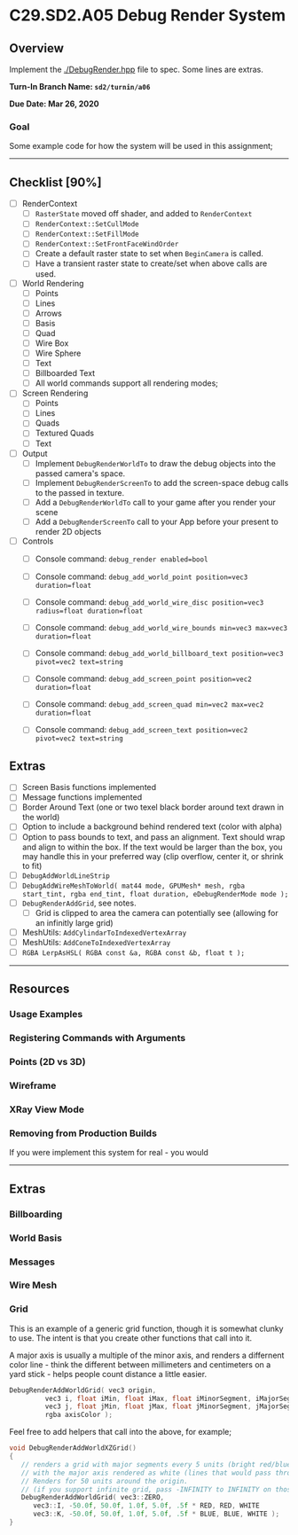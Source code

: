 C29.SD2.A05 Debug Render System
======

## Overview
Implement the [./DebugRender.hpp](./DebugRender.hpp) file to spec.  Some lines are extras. 

**Turn-In Branch Name: `sd2/turnin/a06`**

**Due Date: Mar 26, 2020**

### Goal 
Some example code for how the system will be used in this assignment;

------

## Checklist [90%]
- [ ] RenderContext
    - [ ] `RasterState` moved off shader, and added to `RenderContext`
    - [ ] `RenderContext::SetCullMode`
    - [ ] `RenderContext::SetFillMode`
    - [ ] `RenderContext::SetFrontFaceWindOrder`
    - [ ] Create a default raster state to set when `BeginCamera` is called.
    - [ ] Have a transient raster state to create/set when above calls are used.

- [ ] World Rendering
    - [ ] Points
    - [ ] Lines
    - [ ] Arrows
    - [ ] Basis
    - [ ] Quad
    - [ ] Wire Box
    - [ ] Wire Sphere
    - [ ] Text
    - [ ] Billboarded Text
    - [ ] All world commands support all rendering modes; 

- [ ] Screen Rendering
    - [ ] Points
    - [ ] Lines
    - [ ] Quads
    - [ ] Textured Quads
    - [ ] Text

- [ ] Output
    - [ ] Implement `DebugRenderWorldTo` to draw the debug objects into the passed camera's space.
    - [ ] Implement `DebugRenderScreenTo` to add the screen-space debug calls to the passed in texture.
    - [ ] Add a `DebugRenderWorldTo` call to your game after you render your scene
    - [ ] Add a `DebugRenderScreenTo` call to your App before your present to render 2D objects

- [ ] Controls
    - [ ] Console command: `debug_render enabled=bool` 
    - [ ] Console command: `debug_add_world_point position=vec3 duration=float`
    - [ ] Console command: `debug_add_world_wire_disc position=vec3 radius=float duration=float`
    - [ ] Console command: `debug_add_world_wire_bounds min=vec3 max=vec3 duration=float`
    - [ ] Console command: `debug_add_world_billboard_text position=vec3 pivot=vec2 text=string`
    - [ ] Console command: `debug_add_screen_point position=vec2 duration=float`
    - [ ] Console command: `debug_add_screen_quad min=vec2 max=vec2 duration=float`
    - [ ] Console command: `debug_add_screen_text position=vec2 pivot=vec2 text=string`


## Extras
- [ ] Screen Basis functions implemented
- [ ] Message functions implemented
- [ ] Border Around Text (one or two texel black border around text drawn in the world)
- [ ] Option to include a background behind rendered text (color with alpha)
- [ ] Option to pass bounds to text, and pass an alignment.  Text should wrap and align to within the box.  If the text
      would be larger than the box, you may handle this in your preferred way (clip overflow, center it, or shrink to fit)
- [ ] `DebugAddWorldLineStrip`
- [ ] `DebugAddWireMeshToWorld( mat44 mode, GPUMesh* mesh, rgba start_tint, rgba end_tint, float duration, eDebugRenderMode mode );` 
- [ ] `DebugRenderAddGrid`, see notes.
    - [ ] Grid is clipped to area the camera can potentially see (allowing for an infinitly large grid)
- [ ] MeshUtils: `AddCylindarToIndexedVertexArray`
- [ ] MeshUtils: `AddConeToIndexedVertexArray`
- [ ] `RGBA LerpAsHSL( RGBA const &a, RGBA const &b, float t );` 

------

## Resources

### Usage Examples

### Registering Commands with Arguments

### Points (2D vs 3D)

### Wireframe

### XRay View Mode

### Removing from Production Builds
If you were implement this system for real - you would

------
## Extras
### Billboarding

### World Basis

### Messages

### Wire Mesh

### Grid

This is an example of a generic grid function, though it is somewhat clunky to use.  The intent is that you create other functions
that call into it.  

A major axis is usually a multiple of the minor axis, and renders a differnent color line - think the different between millimeters and centimeters on a yard stick - helps
people count distance a little easier. 

```cpp
DebugRenderAddWorldGrid( vec3 origin, 
         vec3 i, float iMin, float iMax, float iMinorSegment, iMajorSegment, rgba iMinorColor, rgba iMajorColor, rgba iOriginColor,
         vec3 j, float jMin, float jMax, float jMinorSegment, jMajorSegment, rgba jMinorcolor, rgba jMajorColor, rgba jOriginColor, 
         rgba axisColor );
```

Feel free to add helpers that call into the above, for example;

```cpp
void DebugRenderAddWorldXZGrid() 
{
   // renders a grid with major segments every 5 units (bright red/blue) and a line every 1 unit (darker red bleu)
   // with the major axis rendered as white (lines that would pass through zero)
   // Renders for 50 units around the origin.
   // (if you support infinite grid, pass -INFINITY to INFINITY on those axis)
   DebugRenderAddWorldGrid( vec3::ZERO, 
      vec3::I, -50.0f, 50.0f, 1.0f, 5.0f, .5f * RED, RED, WHITE
      vec3::K, -50.0f, 50.0f, 1.0f, 5.0f, .5f * BLUE, BLUE, WHITE ); 
}

```
